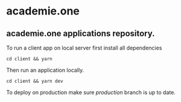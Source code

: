 # academie.one

## academie.one applications repository.

To run a client app on local server first install all dependencies

`cd client && yarn`

Then run an application locally.

`cd client && yarn dev`

To deploy on production make sure *production* branch is up to date.
